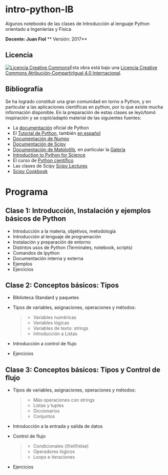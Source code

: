 # intro-python-IB

Algunos notebooks de las clases de Introducción al lenguaje Python orientado a Ingenierías y Física



**Docente: Juan Fiol**
** Versión: 2017**


Licencia
--------

[![Licencia Creative
Commons](https://i.creativecommons.org/l/by-sa/4.0/88x31.png)](http://creativecommons.org/licenses/by-sa/4.0/)Esta obra está bajo una [Licencia Creative Commons
Atribución-CompartirIgual 4.0
Internacional](http://creativecommons.org/licenses/by-sa/4.0/).


Bibliografía
--------------

Se ha logrado constituir una gran comunidad en torno a Python, y en particular a las aplicaciones científicas en python, por lo que existe mucha información disponible. En la preparación de estas clases se leyó/tomó inspiración y se copió/adaptó material de las siguientes fuentes:

* La [documentación](https://docs.python.org/3/) oficial de Python 
* El [Tutorial de Python](https://docs.python.org/3/tutorial/), también [en español](http://docs.python.org.ar/tutorial/3/)
* [Documentación de Numpy](http://docs.scipy.org/doc/numpy/user/)
* [Documentación de Scipy](https://docs.scipy.org/doc/scipy/reference/)
* [Documentación de Matplotlib](http://matplotlib.org), en particular la [Galería](http://matplotlib.org/gallery.html)
* [Introduction to Python for Science](http://www.physics.nyu.edu/pine/pymanual/html/pymanMaster.html)
* El curso de [Python científico](https://github.com/mgaitan/curso-python-cientifico)
* Las clases de Scipy [Scipy Lectures](http://scipy-lectures.org)
* [Scipy Cookbook](http://scipy-cookbook.readthedocs.io/index.html)


Programa
==========


Clase 1: Introducción, Instalación y ejemplos básicos de Python
---------------------------------------------------------------

-   Introducción a la materia, objetivos, metodología
-   Introducción al lenguaje de programación
-   Instalación y preparación de entorno
-   Distintos usos de Python (Terminales, notebook, scripts)
-   Comandos de Ipython
-   Documentación interna y externa
-   Ejemplos
-   Ejercicios

Clase 2: Conceptos básicos: Tipos
---------------------------------

-   Biblioteca Standard y paquetes
-   Tipos de variables, asignaciones, operaciones y métodos:

    > -   Variables numéricas
    > -   Variables lógicas
    > -   Variables de texto: strings
    > -   Introducción a Listas

-   Introducción a control de flujo
-   Ejercicios

Clase 3: Conceptos básicos: Tipos y Control de flujo
----------------------------------------------------

-   Tipos de variables, asignaciones, operaciones y métodos:

    > -   Más operaciones con strings
    > -   Listas y tuples
    > -   Diccionarios
    > -   Conjuntos

-   Introducción a la entrada y salida de datos

-   Control de flujo

    > -   Condicionales (if/elif/else)
    > -   Operadores lógicos
    > -   Loops e iteraciones

-   Ejercicios


